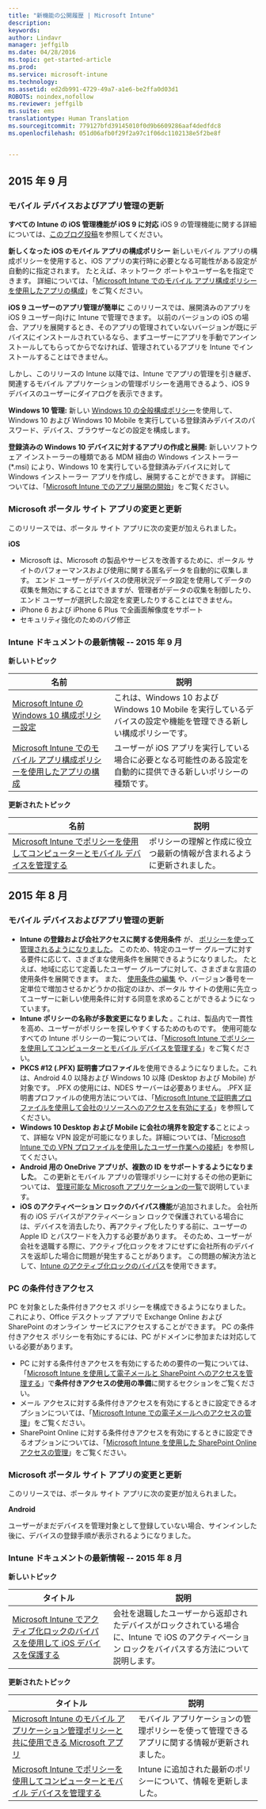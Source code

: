 ```yaml
---
title: "新機能の公開履歴 | Microsoft Intune"
description: 
keywords: 
author: Lindavr
manager: jeffgilb
ms.date: 04/28/2016
ms.topic: get-started-article
ms.prod: 
ms.service: microsoft-intune
ms.technology: 
ms.assetid: ed2db991-4729-49a7-a1e6-be2ffa0d03d1
ROBOTS: noindex,nofollow
ms.reviewer: jeffgilb
ms.suite: ems
translationtype: Human Translation
ms.sourcegitcommit: 779127bfd39145010f0d9b6609286aaf4dedfdc8
ms.openlocfilehash: 051d06afb0f29f2a97c1f06dc1102138e5f2be8f


---
```



## 2015 年 9 月
### モバイル デバイスおよびアプリ管理の更新
**すべての Intune の iOS 管理機能が iOS 9 に対応** iOS 9 の管理機能に関する詳細については、[このブログ投稿](http://blogs.technet.com/b/microsoftintune/archive/2015/09/09/day-zero-support-for-ios-9-with-intune.aspx)を参照してください。

**新しくなった iOS のモバイル アプリの構成ポリシー** 新しいモバイル アプリの構成ポリシーを使用すると、iOS アプリの実行時に必要となる可能性がある設定が自動的に指定されます。 たとえば、ネットワーク ポートやユーザー名を指定できます。 詳細については、「[Microsoft Intune でのモバイル アプリ構成ポリシーを使用したアプリの構成](https://technet.microsoft.com/library/mt481447.aspx)」をご覧ください。

**iOS 9 ユーザーのアプリ管理が簡単に**
このリリースでは、展開済みのアプリを iOS 9 ユーザー向けに Intune で管理できます。 以前のバージョンの iOS の場合、アプリを展開するとき、そのアプリの管理されていないバージョンが既にデバイスにインストールされているなら、まずユーザーにアプリを手動でアンインストールしてもらってからでなければ、管理されているアプリを Intune でインストールすることはできません。

 しかし、このリリースの Intune 以降では、Intune でアプリの管理を引き継ぎ、関連するモバイル アプリケーションの管理ポリシーを適用できるよう、iOS 9 デバイスのユーザーにダイアログを表示できます。

 **Windows 10 管理:** 新しい [Windows 10 の全般構成ポリシー](https://technet.microsoft.com/library/mt404697.aspx)を使用して、Windows 10 および Windows 10 Mobile を実行している登録済みデバイスのパスワード、デバイス、ブラウザーなどの設定を構成します。

 **登録済みの Windows 10 デバイスに対するアプリの作成と展開:** 新しいソフトウェア インストーラーの種類である MDM 経由の Windows インストーラー (&#42;.msi) により、Windows 10 を実行している登録済みデバイスに対して Windows インストーラー アプリを作成し、展開することができます。 詳細については、「[Microsoft Intune でのアプリ展開の開始](https://technet.microsoft.com/library/dn646955.aspx)」をご覧ください。

### Microsoft ポータル サイト アプリの変更と更新
このリリースでは、ポータル サイト アプリに次の変更が加えられました。

**iOS**
* Microsoft は、Microsoft の製品やサービスを改善するために、ポータル サイトのパフォーマンスおよび使用に関する匿名データを自動的に収集します。 エンド ユーザーがデバイスの使用状況データ設定を使用してデータの収集を無効にすることはできますが、管理者がデータの収集を制御したり、エンド ユーザーが選択した設定を変更したりすることはできません。
* iPhone 6 および iPhone 6 Plus で全画面解像度をサポート
* セキュリティ強化のためのバグ修正

### Intune ドキュメントの最新情報 -- 2015 年 9 月
**新しいトピック**

|名前|説明|
|----|--------|
|[Microsoft Intune の Windows 10 構成ポリシー設定](https://technet.microsoft.com/library/mt404697.aspx)|これは、Windows 10 および Windows 10 Mobile を実行しているデバイスの設定や機能を管理できる新しい構成ポリシーです。
| [Microsoft Intune でのモバイル アプリ構成ポリシーを使用したアプリの構成](https://technet.microsoft.com/library/mt481447.aspx)|ユーザーが iOS アプリを実行している場合に必要となる可能性のある設定を自動的に提供できる新しいポリシーの種類です。 |

**更新されたトピック**

|名前|説明|
|----|-------|
|[Microsoft Intune でポリシーを使用してコンピューターとモバイル デバイスを管理する](https://technet.microsoft.com/library/dn743712.aspx)|ポリシーの理解と作成に役立つ最新の情報が含まれるように更新されました。|

## 2015 年 8 月
### モバイル デバイスおよびアプリ管理の更新
* **Intune の登録および会社アクセスに関する使用条件** が、 [ポリシーを使って管理されるようになりました](https://technet.microsoft.com/library/mt405893.aspx)。 このため、特定のユーザー グループに対する要件に応じて、さまざまな使用条件を展開できるようになりました。 たとえば、地域に応じて定義したユーザー グループに対して、さまざまな言語の使用条件を展開できます。 また、 [使用条件の編集](https://technet.microsoft.com/library/mt405893.aspx#BKMK_TCVers) や、バージョン番号を一定単位で増加させるかどうかの指定のほか、ポータル サイトの使用に先立ってユーザーに新しい使用条件に対する同意を求めることができるようになっています。
* **Intune ポリシーの名称が多数変更になりました** 。これは、製品内で一貫性を高め、ユーザーがポリシーを探しやすくするためのものです。 使用可能なすべての Intune ポリシーの一覧については、「[Microsoft Intune でポリシーを使用してコンピューターとモバイル デバイスを管理する](https://technet.microsoft.com/library/dn743712.aspx)」をご覧ください。
* **PKCS #12 (.PFX) 証明書プロファイル**を使用できるようになりました。これは、Android 4.0 以降および Windows 10 以降 (Desktop および Mobile) が対象です。 .PFX の使用には、NDES サーバーは必要ありません。 .PFX 証明書プロファイルの使用方法については、「[Microsoft Intune で証明書プロファイルを使用して会社のリソースへのアクセスを有効にする](http://technet.microsoft.com/library/dn818904.aspx)」を参照してください。
* **Windows 10 Desktop および Mobile に会社の境界を設定する**ことによって、詳細な VPN 設定が可能になりました。詳細については、「[Microsoft Intune での VPN プロファイルを使用したユーザー作業への接続](https://technet.microsoft.com/library/dn818905.aspx)」を参照してください。
* **Android 用の OneDrive アプリが、複数の ID をサポートするようになりました**。 この更新とモバイル アプリの管理ポリシーに対するその他の更新については、 [管理可能な Microsoft アプリケーションの一覧](https://technet.microsoft.com/library/dn708489.aspx)で説明しています。
* **iOS のアクティベーション ロックのバイパス機能**が追加されました。 会社所有の iOS デバイスがアクティべーション ロックで保護されている場合には、デバイスを消去したり、再アクティブ化したりする前に、ユーザーの Apple ID とパスワードを入力する必要があります。 そのため、ユーザーが会社を退職する際に、アクティブ化ロックをオフにせずに会社所有のデバイスを返却した場合に問題が発生することがあります。 この問題の解決方法として、[Intune のアクティブ化ロックのバイパス](https://technet.microsoft.com/library/mt414176.aspx)を使用できます。

### PC の条件付きアクセス
PC を対象とした条件付きアクセス ポリシーを構成できるようになりました。 これにより、Office デスクトップ アプリで Exchange Online および SharePoint のオンライン サービスにアクセスすることができます。
PC の条件付きアクセス ポリシーを有効にするには、PC がドメインに参加または対応している必要があります。
* PC に対する条件付きアクセスを有効にするための要件の一覧については、「[Microsoft Intune を使用して電子メールと SharePoint へのアクセスを管理する](http://technet.microsoft.com/library/dn818907)」で**条件付きアクセスの使用の準備**に関するセクションをご覧ください。
* メール アクセスに対する条件付きアクセスを有効にするときに設定できるオプションについては、「[Microsoft Intune での電子メールへのアクセスの管理](https://technet.microsoft.com/library/dn705841.aspx)」をご覧ください。
* SharePoint Online に対する条件付きアクセスを有効にするときに設定できるオプションについては、「[Microsoft Intune を使用した SharePoint Online アクセスの管理](https://technet.microsoft.com/library/dn705844.aspx)」をご覧ください。

### Microsoft ポータル サイト アプリの変更と更新
このリリースでは、ポータル サイト アプリに次の変更が加えられました。

**Android**

ユーザーがまだデバイスを管理対象として登録していない場合、サインインした後に、デバイスの登録手順が表示されるようになりました。

### Intune ドキュメントの最新情報 -- 2015 年 8 月
**新しいトピック**

|タイトル|説明|
|-----|-------|
|[Microsoft Intune でアクティブ化ロックのバイパスを使用して iOS デバイスを保護する](https://technet.microsoft.com/library/mt414176.aspx)|会社を退職したユーザーから返却されたデバイスがロックされている場合に、Intune で iOS のアクティべーション ロックをバイパスする方法について説明します。|

**更新されたトピック**

|タイトル|説明|
|-----|-------|
|[Microsoft Intune のモバイル アプリケーション管理ポリシーと共に使用できる Microsoft アプリ](https://technet.microsoft.com/library/dn708489.aspx)|モバイル アプリケーションの管理ポリシーを使って管理できるアプリに関する情報が更新されました。
|[Microsoft Intune でポリシーを使用してコンピューターとモバイル デバイスを管理する](http://technet.microsoft.com/library/dn743712.aspx)|Intune に追加された最新のポリシーについて、情報を更新しました。|
<!---
## July 2015
July updates for Intune are limited to behind-the-scenes enhancements that allow us to continue providing you with a high-quality service experience. New features are not included in this service update.

### Intune Onboarding benefit
Microsoft offers the Intune Onboarding benefit for eligible plans. The Onboarding benefit lets you work remotely with Microsoft specialists to get your Intune environment ready for use. For more information, see [Microsoft Intune Onboarding benefit description](https://technet.microsoft.com/library/mt228266.aspx)
### Changes and updates to Microsoft Company Portal apps
The following changes have been made to the company portal apps in this release.

**Android**

Microsoft automatically collects anonymous data about the performance and use of the company portal to improve Microsoft products and services. End users can turn off data collection by using the Usage Data setting on their device, but administrators have no control over the data collection and cannot change the end user’s selection for this setting.--->



<!--HONumber=Jun16_HO4-->


